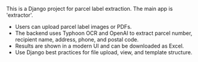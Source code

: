 <!-- Use this file to provide workspace-specific custom instructions to Copilot. For more details, visit https://code.visualstudio.com/docs/copilot/copilot-customization#_use-a-githubcopilotinstructionsmd-file -->

This is a Django project for parcel label extraction. The main app is 'extractor'.
- Users can upload parcel label images or PDFs.
- The backend uses Typhoon OCR and OpenAI to extract parcel number, recipient name, address, phone, and postal code.
- Results are shown in a modern UI and can be downloaded as Excel.
- Use Django best practices for file upload, view, and template structure.
